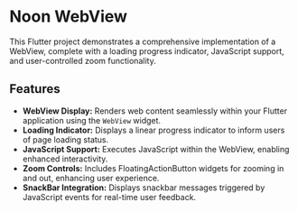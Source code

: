 # Noon WebView


This Flutter project demonstrates a comprehensive implementation of a WebView, complete with a loading progress indicator, JavaScript support, and user-controlled zoom functionality.

## Features

- **WebView Display:** Renders web content seamlessly within your Flutter application using the `WebView` widget.
- **Loading Indicator:** Displays a linear progress indicator to inform users of page loading status.
- **JavaScript Support:** Executes JavaScript within the WebView, enabling enhanced interactivity.
- **Zoom Controls:** Includes FloatingActionButton widgets for zooming in and out, enhancing user experience.
- **SnackBar Integration:** Displays snackbar messages triggered by JavaScript events for real-time user feedback.


